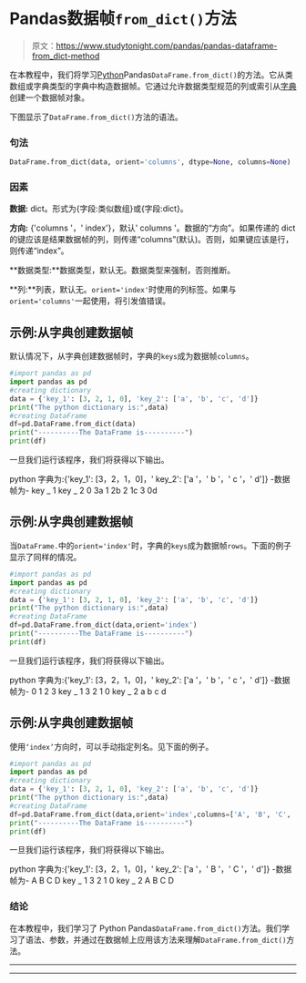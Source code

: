 # Pandas数据帧`from_dict()`方法

> 原文：<https://www.studytonight.com/pandas/pandas-dataframe-from_dict-method>

在本教程中，我们将学习[Python](https://www.studytonight.com/python/getting-started-with-python)Pandas`DataFrame.from_dict()`的方法。它从类数组或字典类型的字典中构造数据帧。它通过允许数据类型规范的列或索引从[字典](https://www.studytonight.com/python/dictionaries-in-python)创建一个数据帧对象。

下图显示了`DataFrame.from_dict()`方法的语法。

### 句法

```py
DataFrame.from_dict(data, orient='columns', dtype=None, columns=None)
```

### 因素

**数据:** dict。形式为{字段:类似数组}或{字段:dict}。

**方向:** {'columns '，' index'}，默认' columns '。数据的“方向”。如果传递的 dict 的键应该是结果数据帧的列，则传递“columns”(默认)。否则，如果键应该是行，则传递“index”。

**数据类型:**数据类型，默认无。数据类型来强制，否则推断。

**列:**列表，默认无。`orient='index'`时使用的列标签。如果与`orient='columns'`一起使用，将引发值错误。

## 示例:从字典创建数据帧

默认情况下，从字典创建数据帧时，字典的`keys`成为数据帧`columns`。

```py
#import pandas as pd
import pandas as pd
#creating dictionary
data = {'key_1': [3, 2, 1, 0], 'key_2': ['a', 'b', 'c', 'd']}
print("The python dictionary is:",data)
#creating DataFrame
df=pd.DataFrame.from_dict(data)
print("----------The DataFrame is----------")
print(df)
```

一旦我们运行该程序，我们将获得以下输出。

python 字典为:{'key_1': [3，2，1，0]，' key_2': ['a '，' b '，' c '，' d']}
-数据帧为-
key _ 1 key _ 2
0 3a
1 2b
2 1c
3 0d

## 示例:从字典创建数据帧

当`DataFrame.`中的`orient='index'`时，字典的`keys`成为数据帧`rows`。下面的例子显示了同样的情况。

```py
#import pandas as pd
import pandas as pd
#creating dictionary
data = {'key_1': [3, 2, 1, 0], 'key_2': ['a', 'b', 'c', 'd']}
print("The python dictionary is:",data)
#creating DataFrame
df=pd.DataFrame.from_dict(data,orient='index')
print("----------The DataFrame is----------")
print(df)
```

一旦我们运行该程序，我们将获得以下输出。

python 字典为:{'key_1': [3，2，1，0]，' key_2': ['a '，' b '，' c '，' d']}
-数据帧为-
0 1 2 3
key _ 1 3 2 1 0
key _ 2 a b c d

## 示例:从字典创建数据帧

使用`‘index’`方向时，可以手动指定列名。见下面的例子。

```py
#import pandas as pd
import pandas as pd
#creating dictionary
data = {'key_1': [3, 2, 1, 0], 'key_2': ['a', 'b', 'c', 'd']}
print("The python dictionary is:",data)
#creating DataFrame
df=pd.DataFrame.from_dict(data,orient='index',columns=['A', 'B', 'C', 'D'])
print("----------The DataFrame is----------")
print(df)
```

一旦我们运行该程序，我们将获得以下输出。

python 字典为:{'key_1': [3，2，1，0]，' key_2': ['a '，' B '，' C '，' d']}
-数据帧为-
A B C D
key _ 1 3 2 1 0
key _ 2 A B C D

### 结论

在本教程中，我们学习了 Python Pandas`DataFrame.from_dict()`方法。我们学习了语法、参数，并通过在数据帧上应用该方法来理解`DataFrame.from_dict()`方法。

* * *

* * *